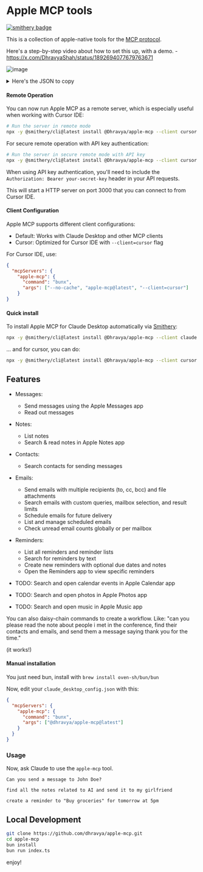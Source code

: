 # Apple MCP tools

[![smithery badge](https://smithery.ai/badge/@Dhravya/apple-mcp)](https://smithery.ai/server/@Dhravya/apple-mcp)


This is a collection of apple-native tools for the [MCP protocol](https://modelcontextprotocol.com/docs/mcp-protocol).

Here's a step-by-step video about how to set this up, with a demo. - https://x.com/DhravyaShah/status/1892694077679763671

![image](https://github.com/user-attachments/assets/56a5ccfa-cb1a-4226-80c5-6cc794cefc34)


<details>
<summary>Here's the JSON to copy</summary>

```
{
  "mcpServers": {
    "apple-mcp": {
      "command": "bunx",
      "args": ["--no-cache", "apple-mcp@latest"]
    }
}

```

</details>

#### Remote Operation

You can now run Apple MCP as a remote server, which is especially useful when working with Cursor IDE:

```bash
# Run the server in remote mode
npx -y @smithery/cli@latest install @Dhravya/apple-mcp --client cursor --remote true --port 3000
```

For secure remote operation with API key authentication:

```bash
# Run the server in secure remote mode with API key
npx -y @smithery/cli@latest install @Dhravya/apple-mcp --client cursor --remote true --port 3000 --apiKey your-secret-key
```

When using API key authentication, you'll need to include the `Authorization: Bearer your-secret-key` header in your API requests.

This will start a HTTP server on port 3000 that you can connect to from Cursor IDE.

#### Client Configuration

Apple MCP supports different client configurations:

- Default: Works with Claude Desktop and other MCP clients
- Cursor: Optimized for Cursor IDE with `--client=cursor` flag

For Cursor IDE, use:
```json
{
  "mcpServers": {
    "apple-mcp": {
      "command": "bunx",
      "args": ["--no-cache", "apple-mcp@latest", "--client=cursor"]
    }
}
```

#### Quick install

To install Apple MCP for Claude Desktop automatically via [Smithery](https://smithery.ai/server/@Dhravya/apple-mcp):

```bash
npx -y @smithery/cli@latest install @Dhravya/apple-mcp --client claude
```

... and for cursor, you can do:

```bash
npx -y @smithery/cli@latest install @Dhravya/apple-mcp --client cursor
```


## Features

- Messages:
  - Send messages using the Apple Messages app
  - Read out messages
- Notes:
  - List notes
  - Search & read notes in Apple Notes app
- Contacts:
  - Search contacts for sending messages
- Emails:
  - Send emails with multiple recipients (to, cc, bcc) and file attachments
  - Search emails with custom queries, mailbox selection, and result limits
  - Schedule emails for future delivery
  - List and manage scheduled emails
  - Check unread email counts globally or per mailbox
- Reminders:
  - List all reminders and reminder lists
  - Search for reminders by text
  - Create new reminders with optional due dates and notes
  - Open the Reminders app to view specific reminders

- TODO: Search and open calendar events in Apple Calendar app
- TODO: Search and open photos in Apple Photos app
- TODO: Search and open music in Apple Music app


You can also daisy-chain commands to create a workflow. Like:
"can you please read the note about people i met in the conference, find their contacts and emails, and send them a message saying thank you for the time."

(it works!)


#### Manual installation

You just need bun, install with `brew install oven-sh/bun/bun`

Now, edit your `claude_desktop_config.json` with this:

```claude_desktop_config.json
{
  "mcpServers": {
    "apple-mcp": {
      "command": "bunx",
      "args": ["@dhravya/apple-mcp@latest"]
    }
  }
}
```

### Usage

Now, ask Claude to use the `apple-mcp` tool.

```
Can you send a message to John Doe?
```

```
find all the notes related to AI and send it to my girlfriend
```

```
create a reminder to "Buy groceries" for tomorrow at 5pm
```

## Local Development

```bash
git clone https://github.com/dhravya/apple-mcp.git
cd apple-mcp
bun install
bun run index.ts
```

enjoy!
